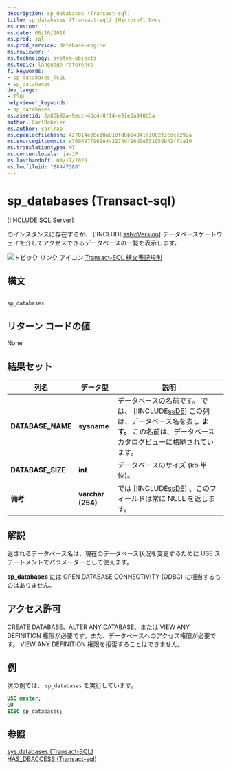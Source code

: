 ```yaml
---
description: sp_databases (Transact-sql)
title: sp_databases (Transact-sql) |Microsoft Docs
ms.custom: ''
ms.date: 06/10/2016
ms.prod: sql
ms.prod_service: database-engine
ms.reviewer: ''
ms.technology: system-objects
ms.topic: language-reference
f1_keywords:
- sp_databases_TSQL
- sp_databases
dev_langs:
- TSQL
helpviewer_keywords:
- sp_databases
ms.assetid: 2a83b92a-9ecc-43c4-8ff4-e91e3a940b5a
author: CarlRabeler
ms.author: carlrab
ms.openlocfilehash: 427014e08e10a018fd8b04841a1082f2cdce292a
ms.sourcegitcommit: e700497f962e4c2274df16d9e651059b42ff1a10
ms.translationtype: MT
ms.contentlocale: ja-JP
ms.lasthandoff: 08/17/2020
ms.locfileid: "88447388"
---
```

# <a name="sp_databases-transact-sql"></a>sp_databases (Transact-sql)
[!INCLUDE [SQL Server](../../includes/applies-to-version/sqlserver.md)]

  のインスタンスに存在するか、 [!INCLUDE[ssNoVersion](../../includes/ssnoversion-md.md)] データベースゲートウェイを介してアクセスできるデータベースの一覧を表示します。  
  
 ![トピック リンク アイコン](../../database-engine/configure-windows/media/topic-link.gif "トピック リンク アイコン") [Transact-SQL 構文表記規則](../../t-sql/language-elements/transact-sql-syntax-conventions-transact-sql.md)  
  
## <a name="syntax"></a>構文  
  
```  
  
sp_databases  
```  
  
## <a name="return-code-values"></a>リターン コードの値  
 None  
  
## <a name="result-sets"></a>結果セット  
  
|列名|データ型|説明|  
|-----------------|---------------|-----------------|  
|**DATABASE_NAME**|**sysname**|データベースの名前です。 では、 [!INCLUDE[ssDE](../../includes/ssde-md.md)] この列は、データベース名を表し **ます。** この名前は、データベースカタログビューに格納されています。|  
|**DATABASE_SIZE**|**int**|データベースのサイズ (kb 単位)。|  
|**備考**|**varchar (254)**|では [!INCLUDE[ssDE](../../includes/ssde-md.md)] 、このフィールドは常に NULL を返します。|  
  
## <a name="remarks"></a>解説  
 返されるデータベース名は、現在のデータベース状況を変更するために USE ステートメントでパラメーターとして使えます。  
  
 **sp_databases** には OPEN DATABASE CONNECTIVITY (ODBC) に相当するものはありません。  
  
## <a name="permissions"></a>アクセス許可  
 CREATE DATABASE、ALTER ANY DATABASE、または VIEW ANY DEFINITION 権限が必要です。また、データベースへのアクセス権限が必要です。 VIEW ANY DEFINITION 権限を拒否することはできません。  
  
## <a name="examples"></a>例  
 次の例では、 `sp_databases` を実行しています。  
  
```sql  
USE master;  
GO  
EXEC sp_databases;  
```  
  
## <a name="see-also"></a>参照  
 [sys.databases &#40;Transact-SQL&#41;](../../relational-databases/system-catalog-views/sys-databases-transact-sql.md)   
 [HAS_DBACCESS &#40;Transact-sql&#41;](../../t-sql/functions/has-dbaccess-transact-sql.md)  
  
  
